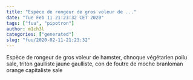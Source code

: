 ```yaml
---
title: "Espèce de rongeur de gros voleur de ..."
date: "Tue Feb 11 21:23:32 CET 2020"
tags: ["fuu", "pipotron"]
author: m1ch3l
categories: ["generated"]
slug: "fuu/2020-02-11-21:23:32"
---
```


Espèce de rongeur de gros voleur de hamster, chnoque végétarien poilu sale, triton gaulliste jaune gaulliste, con de foutre de moche branloman orange capitaliste sale

